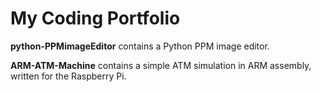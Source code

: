 # My Coding Portfolio

**python-PPMimageEditor** contains a Python PPM image editor.

**ARM-ATM-Machine** contains a simple ATM simulation in ARM assembly, 
written for the Raspberry Pi.

